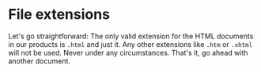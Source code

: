 # File extensions
Let's go straightforward: The only valid extension for the HTML documents in our products is `.html` and just it. Any other extensions like `.htm` or `.xhtml` will not be used. Never under any circumstances. That's it, go ahead with another document.